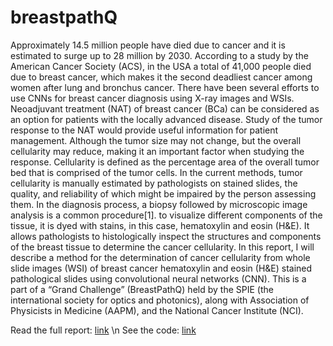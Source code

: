 # breastpathQ
 Approximately 14.5 million people have died due to cancer and it is estimated to surge up to 28 million by 2030. According to a study by the American Cancer Society (ACS), in the USA a total of 41,000 people died due to breast cancer, which makes it the second deadliest cancer among women after lung and bronchus cancer. There have been several efforts to use CNNs for breast cancer diagnosis using X-ray images and WSIs.
Neoadjuvant treatment (NAT) of breast cancer (BCa) can be considered as an option for patients with the locally advanced disease. Study of the tumor response to the NAT would provide useful information for patient management. Although the tumor size may not change, but the overall cellularity may reduce, making it an important factor when studying the response. Cellularity is defined as the percentage area of the overall tumor bed that is comprised of the tumor cells. In the current methods, tumor cellularity is manually estimated by pathologists on stained slides, the quality, and reliability of which might be impaired by the person assessing them.
In the diagnosis process, a biopsy followed by microscopic image analysis is a common procedure[1]. to visualize different components of the tissue, it is dyed with stains, in this case, hematoxylin and eosin (H&E). It allows pathologists to histologically inspect the structures and components of the breast tissue to determine the cancer cellularity.
In this report, I will describe a method for the determination of cancer cellularity from whole slide images (WSI) of breast cancer hematoxylin and eosin (H&E) stained pathological slides using convolutional neural networks (CNN). This is a part of a “Grand Challenge” (BreastPathQ) held by the SPIE (the international society for optics and photonics), along with Association of Physicists in Medicine (AAPM), and the National Cancer Institute (NCI).

Read the full report:  <a href="https://github.com/hmoghimifam/breastpathQ/blob/main/Final-Project-BreastPathQ.pdf">link</a> \n
See the code: <a href="https://github.com/hmoghimifam/breastpathQ/blob/main/BreastPathQ.ipynbf">link</a>
